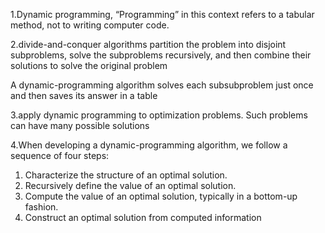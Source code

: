 1.Dynamic programming, “Programming” in this context refers
to a tabular method, not to writing computer code.

2.divide-and-conquer algorithms partition the problem into disjoint subproblems,
solve the subproblems recursively, and then combine their solutions to solve
the original problem

A dynamic-programming algorithm solves each
subsubproblem just once and then saves its answer in a table

3.apply dynamic programming to optimization problems. Such problems
can have many possible solutions

4.When developing a dynamic-programming algorithm, we follow a sequence of
four steps:
1. Characterize the structure of an optimal solution.
2. Recursively define the value of an optimal solution.
3. Compute the value of an optimal solution, typically in a bottom-up fashion.
4. Construct an optimal solution from computed information

